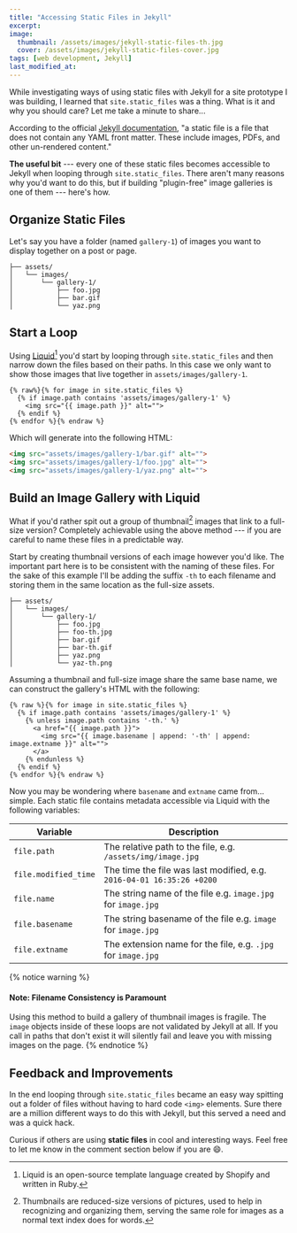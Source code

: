 ```yaml
---
title: "Accessing Static Files in Jekyll"
excerpt:
image:
  thumbnail: /assets/images/jekyll-static-files-th.jpg
  cover: /assets/images/jekyll-static-files-cover.jpg
tags: [web development, Jekyll]
last_modified_at:
---
```


While investigating ways of using static files with Jekyll for a site prototype I was building, I learned that `site.static_files` was a thing. What is it and why you should care? Let me take a minute to share...

According to the official [Jekyll documentation](https://jekyllrb.com/docs/static-files/), "a static file is a file that does not contain any YAML front matter. These include images, PDFs, and other un-rendered content."

**The useful bit** --- every one of these static files becomes accessible to Jekyll when looping through `site.static_files`. There aren't many reasons why you'd want to do this, but if building "plugin-free" image galleries is one of them --- here's how.

## Organize Static Files

Let's say you have a folder (named `gallery-1`) of images you want to display together on a post or page.

```
├── assets/
│   └── images/
│       └── gallery-1/
│           ├── foo.jpg
│           ├── bar.gif
│           └── yaz.png
```

## Start a Loop

Using [Liquid](https://shopify.github.io/liquid/)[^liquid] you'd start by looping through `site.static_files` and then narrow down the files based on their paths. In this case we only want to show those images that live together in `assets/images/gallery-1`.

[^liquid]: Liquid is an open-source template language created by Shopify and written in Ruby.

```liquid
{% raw%}{% for image in site.static_files %}
  {% if image.path contains 'assets/images/gallery-1' %}
    <img src="{{ image.path }}" alt="">
  {% endif %}
{% endfor %}{% endraw %}
```

Which will generate into the following HTML:

```html
<img src="assets/images/gallery-1/bar.gif" alt="">
<img src="assets/images/gallery-1/foo.jpg" alt="">
<img src="assets/images/gallery-1/yaz.png" alt="">
```

## Build an Image Gallery with Liquid

What if you'd rather spit out a group of thumbnail[^thumbnail] images that link to a full-size version? Completely achievable using the above method --- if you are careful to name these files in a predictable way.

[^thumbnail]: Thumbnails are reduced-size versions of pictures, used to help in recognizing and organizing them, serving the same role for images as a normal text index does for words. 

Start by creating thumbnail versions of each image however you'd like. The important part here is to be consistent with the naming of these files. For the sake of this example I'll be adding the suffix `-th` to each filename and storing them in the same location as the full-size assets.

```
├── assets/
│   └── images/
│       └── gallery-1/
│           ├── foo.jpg
│           ├── foo-th.jpg
│           ├── bar.gif
│           ├── bar-th.gif
│           ├── yaz.png
│           └── yaz-th.png
```

Assuming a thumbnail and full-size image share the same base name, we can construct the gallery's HTML with the following:

```liquid
{% raw %}{% for image in site.static_files %}
  {% if image.path contains 'assets/images/gallery-1' %}
    {% unless image.path contains '-th.' %}
      <a href="{{ image.path }}">
        <img src="{{ image.basename | append: '-th' | append: image.extname }}" alt="">
      </a>
    {% endunless %}
  {% endif %}
{% endfor %}{% endraw %}
```

Now you may be wondering where `basename` and `extname` came from... simple. Each static file contains metadata accessible via Liquid with the following variables:

| Variable             | Description |
| --------             | ----------- |
| `file.path`          | The relative path to the file, e.g. `/assets/img/image.jpg` |
| `file.modified_time` | The time the file was last modified, e.g. `2016-04-01 16:35:26 +0200` |
| `file.name`          | The string name of the file e.g. `image.jpg` for `image.jpg` |
| `file.basename`      | The string basename of the file e.g. `image` for `image.jpg` |
| `file.extname`       | The extension name for the file, e.g. `.jpg` for `image.jpg` |

{% notice warning %}
#### Note: Filename Consistency is Paramount

Using this method to build a gallery of thumbnail images is fragile. The `image` objects inside of these loops are not validated by Jekyll at all. If you call in paths that don't exist it will silently fail and leave you with missing images on the page.
{% endnotice %}

## Feedback and Improvements

In the end looping through `site.static_files` became an easy way spitting out a folder of files without having to hard code `<img>` elements.  Sure there are a million different ways to do this with Jekyll, but this served a need and was a quick hack.

Curious if others are using **static files** in cool and interesting ways. Feel free to let me know in the comment section below if you are :smile:.
